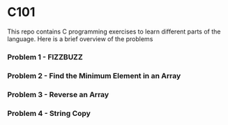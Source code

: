 # C101
This repo contains C programming exercises to learn different parts of the language.
Here is a brief overview of the problems

### Problem 1 - FIZZBUZZ
### Problem 2 - Find the Minimum Element in an Array
### Problem 3 - Reverse an Array
### Problem 4 - String Copy
